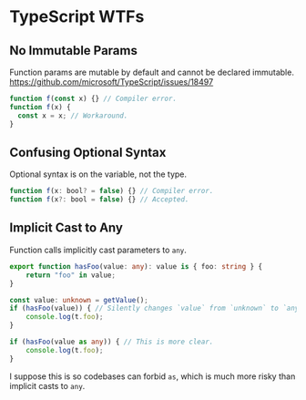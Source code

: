 # TypeScript WTFs

## No Immutable Params
Function params are mutable by default and cannot be declared immutable.
<https://github.com/microsoft/TypeScript/issues/18497>
```typescript
function f(const x) {} // Compiler error.
function f(x) {
  const x = x; // Workaround.
}
```

## Confusing Optional Syntax
Optional syntax is on the variable, not the type.
```typescript
function f(x: bool? = false) {} // Compiler error.
function f(x?: bool = false) {} // Accepted.
```

## Implicit Cast to Any
Function calls implicitly cast parameters to `any`.
```typescript
export function hasFoo(value: any): value is { foo: string } {
    return "foo" in value;
}

const value: unknown = getValue();
if (hasFoo(value)) { // Silently changes `value` from `unknown` to `any`.
    console.log(t.foo);
}

if (hasFoo(value as any)) { // This is more clear.
    console.log(t.foo);
}
```

I suppose this is so codebases can forbid `as`, which is much more risky than implicit casts to `any`.

